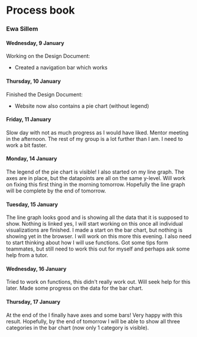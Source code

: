 # Process book
### Ewa Sillem

#### Wednesday, 9 January
Working on the Design Document:

* Created a navigation bar which works

#### Thursday, 10 January
Finished the Design Document:

* Website now also contains a pie chart (without legend)

#### Friday, 11 January
Slow day with not as much progress as I would have liked. Mentor meeting in the afternoon. The rest of my group is a lot further than I am. I need to work a bit faster.

#### Monday, 14 January
The legend of the pie chart is visible! I also started on my line graph. The axes are in place, but the datapoints are all on the same y-level. Will work on fixing this first thing in the morning tomorrow. Hopefully the line graph will be complete by the end of tomorrow.

#### Tuesday, 15 January
The line graph looks good and is showing all the data that it is supposed to show. Nothing is linked yes, I will start working on this once all individual visualizations are finished. I made a start on the bar chart, but nothing is showing yet in the browser. I will work on this more this evening. I also need to start thinking about how I will use functions. Got some tips form teammates, but still need to work this out for myself and perhaps ask some help from a tutor.

#### Wednesday, 16 January
Tried to work on functions, this didn't really work out. Will seek help for this later. Made some progress on the data for the bar chart.

#### Thursday, 17 January
At the end of the I finally have axes and some bars! Very happy with this result. Hopefully, by the end of tomorrow I will be able to show all three categories in the bar chart (now only 1 category is visible).
